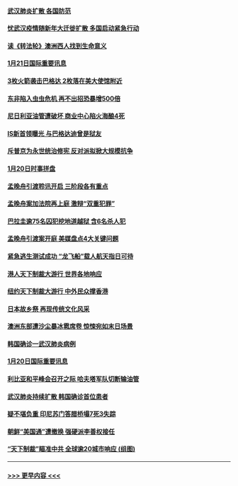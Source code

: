 #### [武汉肺炎扩散 各国防范](../pages/prog202/a102757636.md?t=01220155) 
#### [忧武汉疫情随新年大迁徙扩散 多国启动紧急行动](../pages/prog202/a102757625.md?t=01220155) 
#### [读《转法轮》澳洲西人找到生命意义](../pages/prog202/a102757465.md?t=01220155) 
#### [1月21日国际重要讯息](../pages/prog202/a102757450.md?t=01220155) 
#### [3枚火箭袭击巴格达 2枚落在美大使馆附近](../pages/prog202/a102757310.md?t=01220155) 
#### [东非陷入虫虫危机 再不出招恐暴增500倍](../pages/prog202/a102757295.md?t=01220155) 
#### [尼日利亚油管遭破坏 商业中心陷火海酿4死](../pages/prog202/a102757272.md?t=01220155) 
#### [IS新首领曝光 与巴格达迪曾是狱友](../pages/prog202/a102757122.md?t=01220155) 
#### [斥普京为永世统治修宪 反对派拟掀大规模抗争](../pages/prog202/a102757022.md?t=01220155) 
#### [1月20日时事拼盘](../pages/prog202/a102757036.md?t=01220155) 
#### [孟晚舟引渡聆讯开启 三阶段各有重点](../pages/prog202/a102757006.md?t=01220155) 
#### [孟晚舟案加法院再上庭 激辩“双重犯罪”](../pages/prog202/a102756996.md?t=01220155) 
#### [巴拉圭逾75名囚犯挖地道越狱 含6名杀人犯](../pages/prog202/a102756968.md?t=01220155) 
#### [孟晚舟引渡案开庭 美媒盘点4大关键问题](../pages/prog202/a102756917.md?t=01220155) 
#### [紧急逃生测试成功 “龙飞船”载人航天指日可待](../pages/prog202/a102756957.md?t=01220155) 
#### [港人天下制裁大游行 世界各地响应](../pages/prog202/a102756878.md?t=01220155) 
#### [纽约天下制裁大游行 中外民众撑香港](../pages/prog202/a102756875.md?t=01220155) 
#### [日本故乡祭 再现传统文化风采](../pages/prog202/a102756778.md?t=01220155) 
#### [澳洲东部遭沙尘暴冰雹席卷 惊悚宛如末日场景](../pages/prog202/a102756630.md?t=01220155) 
#### [韩国确诊一武汉肺炎病例](../pages/prog202/a102756696.md?t=01220155) 
#### [1月20日国际重要讯息](../pages/prog202/a102756640.md?t=01220155) 
#### [利比亚和平峰会召开之际 哈夫塔军队切断输油管](../pages/prog202/a102756580.md?t=01220155) 
#### [武汉肺炎持续扩散 韩国确诊首位患者](../pages/prog202/a102756566.md?t=01220155) 
#### [疑不堪负重 印尼苏门答腊桥塌7死3失踪](../pages/prog202/a102756559.md?t=01220155) 
#### [朝鲜“美国通”遭撤换 强硬派李善权接任](../pages/prog202/a102756380.md?t=01220155) 
#### [“天下制裁”瞄准中共 全球逾20城市响应 (组图)](../pages/prog202/a102756496.md?t=01220155) 

----
#### [ >>> 更早内容 <<< ](../indexes/prog202-earlier.md)
